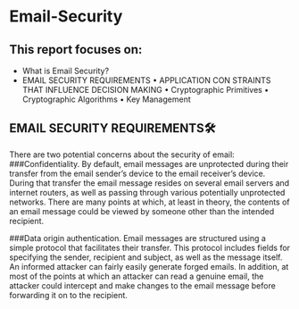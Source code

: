 # Email-Security

## This report focuses on:

* What is Email Security?
* EMAIL SECURITY REQUIREMENTS
• APPLICATION CON STRAINTS THAT INFLUENCE DECISION MAKING
• Cryptographic Primitives
• Cryptographic Algorithms
• Key Management


## EMAIL SECURITY REQUIREMENTS🛠️

There are two potential concerns about the security of email:
###Confidentiality. 
By default, email messages are unprotected during their transfer from the email sender’s
device to the email receiver’s device. During that transfer the email message resides on several email servers
and internet routers, as well as passing through various potentially unprotected networks. There are many
points at which, at least in theory, the contents of an email message could be viewed by someone other than
the intended recipient.

###Data origin authentication. 
Email messages are structured using a simple protocol that facilitates their
transfer. This protocol includes fields for specifying the sender, recipient and subject, as well as the message
itself. An informed attacker can fairly easily generate forged emails. In addition, at most of the points at which
an attacker can read a genuine email, the attacker could intercept and make changes to the email message
before forwarding it on to the recipient.
